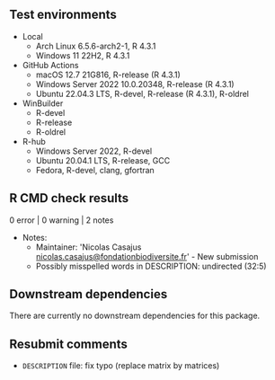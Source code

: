 ## Test environments

* Local
  * Arch Linux 6.5.6-arch2-1, R 4.3.1
  * Windows 11 22H2, R 4.3.1
* GitHub Actions
  * macOS 12.7 21G816, R-release (R 4.3.1)
  * Windows Server 2022 10.0.20348, R-release (R 4.3.1)
  * Ubuntu 22.04.3 LTS, R-devel, R-release (R 4.3.1), R-oldrel
* WinBuilder
  * R-devel
  * R-release
  * R-oldrel
* R-hub
  * Windows Server 2022, R-devel
  * Ubuntu 20.04.1 LTS, R-release, GCC
  * Fedora, R-devel, clang, gfortran

## R CMD check results

0 error | 0 warning | 2 notes

* Notes:
  * Maintainer: 'Nicolas Casajus <nicolas.casajus@fondationbiodiversite.fr>' - New submission
  * Possibly misspelled words in DESCRIPTION: undirected (32:5)

## Downstream dependencies

There are currently no downstream dependencies for this package.

## Resubmit comments

* `DESCRIPTION` file: fix typo (replace matrix by matrices)
